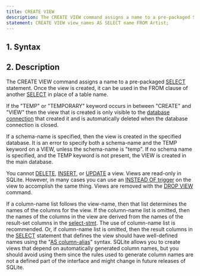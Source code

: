 ```yaml
---
title: CREATE VIEW
description: The CREATE VIEW command assigns a name to a pre-packaged SELECT statement.
statement: CREATE VIEW view_names AS SELECT name FROM Artist;
---
```


## 1. Syntax

<!-- do-not-touch-svg-import: 'createview.svg' -->

## 2. Description

The CREATE VIEW command assigns a name to a pre-packaged
[SELECT](lang_select) statement. Once the view is created, it can be
used in the FROM clause of another [SELECT](lang_select) in place of a
table name.

If the "TEMP" or "TEMPORARY" keyword occurs in between "CREATE" and
"VIEW" then the view that is created is only visible to the
<a href="https://www.sqlite.org/c3ref/sqlite3.html"
target="_blank">database connection</a> that created it and is
automatically deleted when the database connection is closed.

If a <span class="yyterm">schema-name</span> is specified, then the view
is created in the specified database. It is an error to specify both a
<span class="yyterm">schema-name</span> and the TEMP keyword on a VIEW,
unless the <span class="yyterm">schema-name</span> is "temp". If no
schema name is specified, and the TEMP keyword is not present, the VIEW
is created in the main database.

You cannot [DELETE](lang_delete), [INSERT](lang_insert), or
[UPDATE](lang_update) a view. Views are read-only in SQLite. However, in
many cases you can use an [INSTEAD OF
trigger](lang_createtrigger#instead_of_trigger) on the view to
accomplish the same thing. Views are removed with the [DROP
VIEW](lang_dropview) command.

If a <span class="yyterm">column-name</span> list follows the
<span class="yyterm">view-name</span>, then that list determines the
names of the columns for the view. If the
<span class="yyterm">column-name</span> list is omitted, then the names
of the columns in the view are derived from the names of the result-set
columns in the <a href="https://www.sqlite.org/syntax/select-stmt.html"
target="_blank">select-stmt</a>. The use of
<span class="yyterm">column-name</span> list is recommended. Or, if
<span class="yyterm">column-name</span> list is omitted, then the result
columns in the [SELECT](lang_select) statement that defines the view
should have well-defined names using the
"<a href="https://www.sqlite.org/syntax/result-column.html"
target="_blank">AS column-alias</a>" syntax. SQLite allows you to create
views that depend on automatically generated column names, but you
should avoid using them since the rules used to generate column names
are not a defined part of the interface and might change in future
releases of SQLite.
